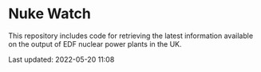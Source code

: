 # Nuke Watch

This repository includes code for retrieving the latest information available on the output of EDF nuclear power plants in the UK.

Last updated: 2022-05-20 11:08